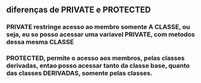 ## diferenças de PRIVATE e PROTECTED 

### PRIVATE restringe acesso ao membro somente A CLASSE, ou seja, eu so posso acessar uma variavel PRIVATE, com metodos dessa mesma CLASSE


### PROTECTED, permite o acesso aos membros, pelas classes derivadas, entao posso acessar tanto da classe base, quanto das classes DERIVADAS, somente pelas classes.